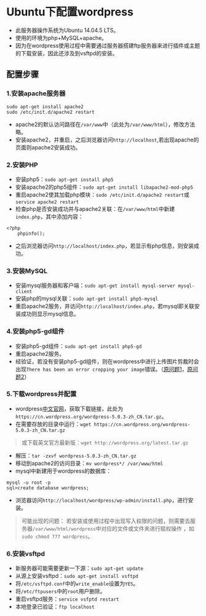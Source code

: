# Ubuntu下配置wordpress
- 此服务器操作系统为Ubuntu 14.04.5 LTS。
- 使用的环境为php+MySQL+apache。
- 因为在wordpress使用过程中需要通过服务器搭建ftp服务器来进行插件或主题的下载安装，因此还涉及到vsftpd的安装。

## 配置步骤

### 1.安装apache服务器
```
sudo apt-get install apache2
sudo /etc/init.d/apache2 restart
```

- apache2的默认访问路径在`/var/www`中（此处为`/var/www/html`），修改方法略。
- 安装apache2，并重启，之后浏览器访问`http://localhost`,若出现apache的页面则apache2安装成功。

### 2.安装PHP
- 安装php5：`sudo apt-get install php5`
- 安装apache2的php5组件：`sudo apt-get install libapache2-mod-php5`
- 重启apache2使其加载php模块：`sudo /etc/init.d/apache2 restart`或`service apache2 restart`
- 检查php是否安装成功并与apache2关联：在`/var/www/html`中新建`index.php`，其中添加内容：
```
<?php
	phpinfo();
```

- 之后浏览器访问`http://localhost/index.php`，若显示有php信息，则安装成功。

### 3.安装MySQL
- 安装mysql服务器和客户端：`sudo apt-get install mysql-server mysql-client`
- 安装php的mysql关联：`sudo apt-get install php5-mysql`
- 重启apache2服务，并访问`http://localhost/index.php`，若mysql即关联安装成功则显示mysql信息。

### 4.安装php5-gd组件
- 安装php5-gd组件：`sudo apt-get install php5-gd`
- 重启apache2服务。
- 经验证，若没有安装php5-gd组件，则在wordpress中进行上传图片剪裁时会出现`There has been an error cropping your image`错误。（[原问题1](https://wordpress.org/support/topic/there-has-been-an-error-cropping-your-image-4/)，[原问题2](https://wordpress.org/support/topic/there-has-been-an-error-cropping-your-image-5/)）

### 5.下载wordpress并配置
- wordpress[中文官网](https://cn.wordpress.org/)，获取下载链接，此处为`https://cn.wordpress.org/wordpress-5.0.3-zh_CN.tar.gz`。
- 在需要存放的目录中运行：`wget https://cn.wordpress.org/wordpress-5.0.3-zh_CN.tar.gz`
> 或下载英文官方最新版：`wget http://wordpress.org/latest.tar.gz`

- 解压：`tar -zxvf wordpress-5.0.3-zh_CN.tar.gz`
- 移动到apache2的访问目录：`mv wordpress*/ /var/www/html`
- mysql中新建用于wordpress的数据库：
```
mysql -u root -p
sql>create database wordpress;
```
- 浏览器访问`http://localhost/wordpress/wp-admin/install.php`，进行安装。
> 可能出现的问题：
> 若安装或使用过程中出现写入权限的问题，则需要去服务器`/var/www/html/wordpress`中对应的文件或文件夹进行赋权操作
> ，如`sudo chmod 777 wordpress`。

### 6.安装vsftpd
- 新服务器可能需要更新一下源：`sudo apt-get update`
- 从源上安装vsftpd：`sudo apt-get install vsftpd`
- 将`/etc/vsftpd.conf`中的`write_enable`设置为`YES`。
- 将`/etc/ftpusers`中的`root`用户删除。
- 重启vsftpd服务：`service vsfptd restart`
- 本地登录已验证：`ftp localhost`